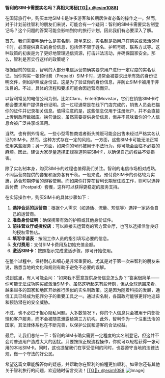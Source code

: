 **智利的SIM卡需要实名吗？真相大揭秘[[TG💪+ @esim1088](https://t.me/s/esim1088)]**

在国际旅行中，购买本地SIM卡是许多游客和长期居住者必备的操作之一。然而，对于计划前往智利的朋友们来说，可能会有一个疑问：智利的SIM卡需要实名制登记吗？这个问题的答案可能会影响到你的旅行计划，因此我们有必要深入了解。

首先，我们需要明确什么是实名制。简单来说，实名制是指用户在购买或激活SIM卡时，必须提供真实的身份信息，包括但不限于姓名、护照号码、联系方式等。这种政策的初衷是为了更好地管理通信资源，打击非法活动，并确保国家安全。那么，智利是否实行这样的政策呢？

根据目前的信息，智利的大部分电信运营商确实要求用户进行一定程度的实名认证。当你购买一张预付费（Prepaid）SIM卡时，通常会被要求出示有效的身份证明文件，例如护照或身份证。这是为了验证你的身份信息，并防止SIM卡被用于非法目的。不过，具体的流程和要求可能会因运营商而异。

以智利常见的电信公司为例，比如Claro、Entel和Movistar，它们在销售SIM卡时都会要求用户提供身份证明。这一过程通常是在线下门店完成的，销售人员会扫描你的证件并记录相关信息。值得注意的是，这些信息仅用于注册账户，并不会直接上传到政府数据库。换句话说，虽然需要提供身份信息，但并不意味着你的个人信息会被广泛共享或滥用。

当然，也有例外情况。一些小型零售商或者街头摊贩可能会出售未经过严格实名认证的SIM卡。然而，这种方式存在一定的风险。一方面，这些SIM卡可能无法正常使用某些服务；另一方面，如果你的号码被用于不法行为，你可能会面临不必要的麻烦。因此，建议大家尽量选择正规渠道购买SIM卡，以确保自己的权益不受损害。

除了实名制本身，购买SIM卡的过程也值得我们关注。智利的电信市场相对成熟，不同运营商提供的套餐和服务各有千秋。一般来说，预付费SIM卡的价格较为实惠，适合短期停留的游客使用。而如果你打算在智利长期居住或工作，则可以选择后付费（Postpaid）套餐，这样可以获得更稳定的服务支持。

在实际操作中，购买SIM卡的具体步骤如下：

1. **选择合适的运营商**：根据个人需求（如通话、流量、短信等）选择一家适合自己的运营商。
2. **准备身份证明**：确保携带有效的护照或其他身份证件。
3. **前往营业厅或授权店**：可以直接去运营商的官方营业厅，也可以选择信誉良好的授权零售店。
4. **填写申请表**：按照工作人员的指引填写必要的信息。
5. **支付费用**：支付SIM卡费用及初始充值金额。
6. **激活SIM卡**：按照指示完成激活步骤，即可开始使用。

在整个过程中，保持耐心和细心是非常重要的。尤其是对于第一次来智利的朋友来说，熟悉当地的文化和规则有助于避免不必要的误解。

说到这里，有人可能会问：“如果我不愿意提供身份信息怎么办？”答案很简单——你可能无法成功购买或激活SIM卡。虽然这听起来有些苛刻，但从全球范围来看，越来越多的国家和地区开始推行类似的实名制政策。这是因为随着科技的发展，通信工具已经成为犯罪分子的重要工具之一。通过实名制，各国政府能够更好地追踪和预防潜在的安全威胁。

不过，也不必过于担心隐私问题。大多数情况下，你的个人信息只会被用于内部管理和客户服务，而不会被随意泄露给第三方机构。此外，智利作为一个注重法治的国家，其法律体系也在不断完善，以保护公民和游客的合法权益。

最后，让我们总结一下：智利的SIM卡确实需要一定程度的实名制登记，但这并不会对普通用户造成太大的困扰。只要按照正规流程操作，你就可以轻松获得一张可用的本地SIM卡。同时，这也提醒我们在享受便利的同时，也要遵守当地的法律法规，做一个守法的好公民。

希望这篇文章能解答你的疑惑，并帮助你在智利的旅程更加顺利。如果你还有其他关于智利旅行的问题，欢迎随时留言交流！[[TG💪+ @esim1088](https://t.me/s/esim1088) ![Image](https://i.postimg.cc/4NQfJmqS/Snipaste-2025-05-13-00-14-12.png)]
